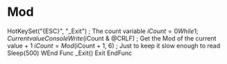 # Mod
HotKeySet("{ESC}", "_Exit")  ; The count variable $iCount = 0  While 1     ; Current value     ConsoleWrite($iCount &amp; @CRLF)     ; Get the Mod of the current value + 1     $iCount = Mod($iCount + 1, 6)     ; Just to keep it slow enough to read     Sleep(500)  WEnd  Func _Exit()     Exit EndFunc
